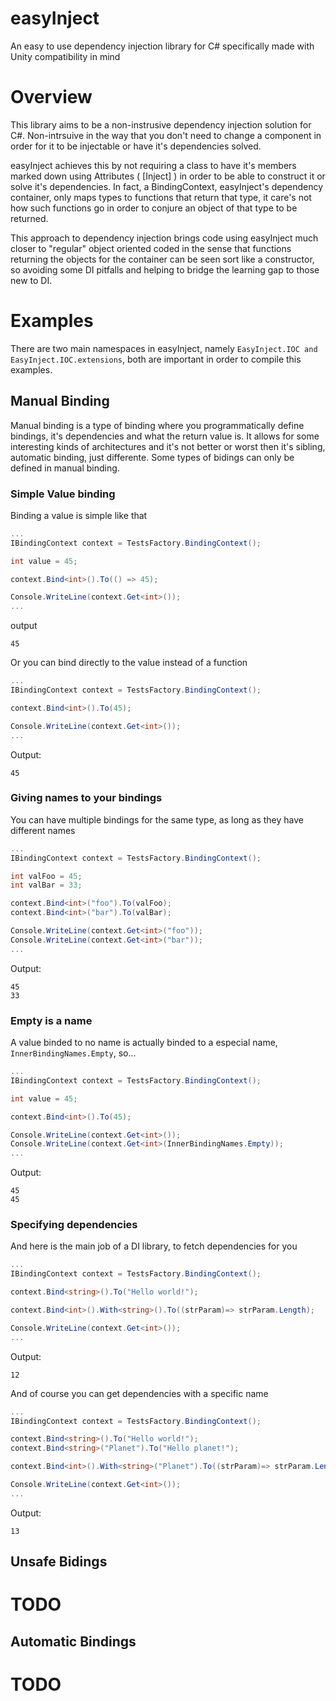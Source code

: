 # easyInject
An easy to use dependency injection library for C# specifically made with Unity compatibility in mind

# Overview
This library aims to be a non-instrusive dependency injection solution for C#. Non-intrsuive in the way that you don't need to change a component in order for it to be injectable or have it's dependencies solved.

easyInject achieves this by not requiring a class to have it's members marked down using Attributes ( [Inject] ) in order to be able to construct it or solve it's dependencies. In fact, a BindingContext, easyInject's dependency container, only maps types to functions that return that type, it care's not how such functions go in order to conjure an object of that type to be returned. 

This approach to dependency injection brings code using easyInject much closer to "regular" object oriented coded in the sense that functions returning the objects for the container can be seen sort like a constructor, so avoiding some DI pitfalls and helping to bridge the learning gap to those new to DI.

# Examples
There are two main namespaces in easyInject, namely ```EasyInject.IOC and EasyInject.IOC.extensions```, both are important in order to compile this examples.

## Manual Binding
Manual binding is a type of binding where you programmatically define bindings, it's dependencies and what the return value is. It allows for some interesting kinds of architectures and it's not better or worst then it's sibling, automatic binding, just differente. Some types of bidings can only be defined in manual binding.

### Simple Value binding
Binding a value is simple like that
```csharp
...
IBindingContext context = TestsFactory.BindingContext();

int value = 45;

context.Bind<int>().To(() => 45);

Console.WriteLine(context.Get<int>());
...
```
output
```
45
```

Or you can bind directly to the value instead of a function

```csharp
...
IBindingContext context = TestsFactory.BindingContext();

context.Bind<int>().To(45);

Console.WriteLine(context.Get<int>());
...
```
Output:
```
45
```
### Giving names to your bindings
You can have multiple bindings for the same type, as long as they have different names

```csharp
...
IBindingContext context = TestsFactory.BindingContext();

int valFoo = 45;
int valBar = 33;

context.Bind<int>("foo").To(valFoo);
context.Bind<int>("bar").To(valBar);

Console.WriteLine(context.Get<int>("foo"));
Console.WriteLine(context.Get<int>("bar"));
...
```
Output:
```
45
33
```

### Empty is a name
A value binded to no name is actually binded to a especial name, ```InnerBindingNames.Empty```, so...

```csharp
...
IBindingContext context = TestsFactory.BindingContext();

int value = 45;

context.Bind<int>().To(45);

Console.WriteLine(context.Get<int>());
Console.WriteLine(context.Get<int>(InnerBindingNames.Empty));
...
```

Output:
```
45
45
```
### Specifying dependencies
And here is the main job of a DI library, to fetch dependencies for you

```csharp
...
IBindingContext context = TestsFactory.BindingContext();

context.Bind<string>().To("Hello world!");

context.Bind<int>().With<string>().To((strParam)=> strParam.Length);

Console.WriteLine(context.Get<int>());
...
```
Output:
```
12
```

And of course you can get dependencies with a specific name
```csharp
...
IBindingContext context = TestsFactory.BindingContext();

context.Bind<string>().To("Hello world!");
context.Bind<string>("Planet").To("Hello planet!");

context.Bind<int>().With<string>("Planet").To((strParam)=> strParam.Length);

Console.WriteLine(context.Get<int>());
...
```
Output:
```
13
```
## Unsafe Bidings
# TODO

## Automatic Bindings
# TODO
